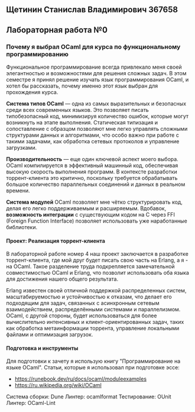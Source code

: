 ## Щетинин Станислав Владимирович 367658

## Лабораторная работа №0

### Почему я выбрал OCaml для курса по функциональному программированию

Функциональное программирование всегда привлекало меня своей элегантностью и возможностями для решения сложных задач. В этом семестре я принял решение изучать язык программирования OCaml, и хотел бы рассказать, почему именно этот язык выбран для прохождения курса.

**Система типов OCaml** — одна из самых выразительных и безопасных среди всех современных языков. Это позволяет писать типобезопасный код, минимизируя количество ошибок, которые могут возникнуть на этапе выполнения. Статическая типизация и сопоставление с образцом позволяют мне легко управлять сложными структурами данных и алгоритмами, что особо важно при работе с такими задачами, как обработка сетевых протоколов и управление загрузками.

**Производительность** — еще один ключевой аспект моего выбора. OCaml компилируется в эффективный машинный код, обеспечивая высокую скорость выполнения программ. В контексте разработки торрент-клиента это критично, поскольку требуется обрабатывать большое количество параллельных соединений и данных в реальном времени.

**Система модулей** OCaml позволяет мне чётко структурировать код, делая его легко поддерживаемым и расширяемым. Вдобавок, **возможность интеграции** с существующим кодом на C через FFI (Foreign Function Interface) позволяет использовать уже наработанные библиотеки.

#### Проект: Реализация торрент-клиента

В лабораторной работе номер 4 наш проект заключается в разработке торрент-клиента, где мой друг будет писать свою часть на Erlang, а я - на OCaml. Такое разделение труда подкрепляется замечательной совместимостью OCaml и Erlang, что позволит использовать оба языка для достижения нашего общего результата.

Erlang известен своей отличной поддержкой распределенных систем, масштабируемостью и устойчивостью к отказам, что делает его подходящим для задач, связанных с асинхронным сетевым взаимодействием, распределёнными системами и параллелизмом. OCaml, с другой стороны, будет использоваться для более вычислительно интенсивных и клиент-ориентированных задач, таких как обработка метаинформации торрента, управление локальными файлами и оптимизация загрузок.

#### Подготовка и инструменты

Для подготовки к зачету я использую книгу "Программирование на языке OCaml".
Статьи, которые я использовал при подготовке эссе:
- https://runebook.dev/ru/docs/ocaml/moduleexamples
- https://ru.wikipedia.org/wiki/OCaml

Система сборки: Dune
Линтер: ocamlformat
Тестирование: OUnit
Линтер: OCaml-Lint